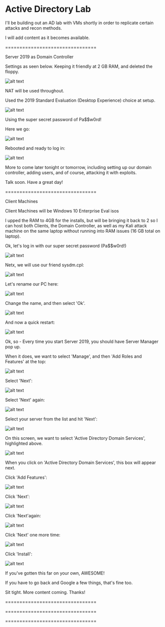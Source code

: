 # Active Directory Lab

I'll be building out an AD lab with VMs shortly in order to replicate certain attacks and recon methods.

I will add content as it becomes available.


================================


Server 2019 as Domain Controller

Settings as seen below. Keeping it friendly at 2 GB RAM, and deleted the floppy.

![alt text](https://github.com/robertsledge/ActiveDirectoryLab/blob/main/1a.JPG)

NAT will be used throughout.

Used the 2019 Standard Evaluation (Desktop Experience) choice at setup.

![alt text](https://github.com/robertsledge/ActiveDirectoryLab/blob/main/2.JPG)

Using the super secret password of Pa$$w0rd!

Here we go:

![alt text](https://github.com/robertsledge/ActiveDirectoryLab/blob/main/3.JPG)

Rebooted and ready to log in:

![alt text](https://github.com/robertsledge/ActiveDirectoryLab/blob/main/4.JPG)


More to come later tonight or tomorrow, including setting up our domain controller, adding users, and of course, attacking it with exploits. 

Talk soon. Have a great day!

================================

Client Machines

Client Machines will be Windows 10 Enterprise Eval isos

I upped the RAM to 4GB for the installs, but will be bringing it back to 2 so I can host both Clients, the Domain Controller, as well as my Kali attack machine on the same laptop without running into RAM issues (16 GB total on laptop).

Ok, let's log in with our super secret password (Pa$$w0rd!)

![alt text](https://github.com/robertsledge/ActiveDirectoryLab/blob/main/6.JPG)

Netx, we will use our friend sysdm.cpl:

![alt text](https://github.com/robertsledge/ActiveDirectoryLab/blob/main/7.JPG)

Let's rename our PC here:

![alt text](https://github.com/robertsledge/ActiveDirectoryLab/blob/main/8.JPG)

Change the name, and then select 'Ok'.

![alt text](https://github.com/robertsledge/ActiveDirectoryLab/blob/main/9.JPG)

And now a quick restart:

![alt text](https://github.com/robertsledge/ActiveDirectoryLab/blob/main/10.JPG)

Ok, so - Every time you start Server 2019, you should have Server Manager pop up.

When it does, we want to select 'Manage', and then 'Add Roles and Features' at the top:

![alt text](https://github.com/robertsledge/ActiveDirectoryLab/blob/main/11.JPG)

Select 'Next':

![alt text](https://github.com/robertsledge/ActiveDirectoryLab/blob/main/12.JPG)

Select 'Next' again:

![alt text](https://github.com/robertsledge/ActiveDirectoryLab/blob/main/13.JPG)

Select your server from the list and hit 'Next':

![alt text](https://github.com/robertsledge/ActiveDirectoryLab/blob/main/14.JPG)

On this screen, we want to select 'Active Directory Domain Services', highlighted above.

![alt text](https://github.com/robertsledge/ActiveDirectoryLab/blob/main/15.JPG)

When you click on 'Active Directory Domain Services', this box will appear next.

Click 'Add Features':

![alt text](https://github.com/robertsledge/ActiveDirectoryLab/blob/main/16.JPG)

Click 'Next':

![alt text](https://github.com/robertsledge/ActiveDirectoryLab/blob/main/17.JPG)

Click 'Next'again:

![alt text](https://github.com/robertsledge/ActiveDirectoryLab/blob/main/18.JPG)

Click 'Next' one more time:

![alt text](https://github.com/robertsledge/ActiveDirectoryLab/blob/main/19.JPG)

Click 'Install':

![alt text](https://github.com/robertsledge/ActiveDirectoryLab/blob/main/20.JPG)


If you've gotten this far on your own, AWESOME!

If you have to go back and Google a few things, that's fine too.

Sit tight. More content coming. Thanks!



================================

================================

================================
